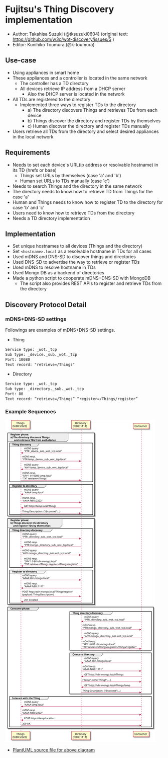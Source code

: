 # Fujitsu's Thing Discovery implementation

- Author: Takahisa Suzuki (@tksuzuki0604) (original text: https://github.com/w3c/wot-discovery/issues/5 )
- Editor: Kunihiko Toumura (@k-toumura)

## Use-case

- Using appliances in smart home
- These appliances and a controller is located in the same network
  - The controller has a TD directory
  - All devices retrieve IP address from a DHCP server
    - Also the DHCP server is located in the network
- All TDs are registered to the directory
  - Implemented three ways to register TDs to the directory
    - a) The directory discovers Things and retrieves TDs from each device
    - b) Things discover the directory and register TDs by themselves
    - c) Human discover the directory and register TDs manually
- Users retrieve all TDs from the directory and select desired appliances in the local network

## Requirements
- Needs to set each device's URL(ip address or resolvable hostname) in its TD (hrefs or base)
  - Things set URLs by themselves (case 'a' and 'b')
  - Human set URLs to TDs manually (case 'c')
- Needs to search Things and the directory in the same network
- The directory needs to know how to retrieve TD from Things for the case 'a'
- Human and Things needs to know how to register TD to the directory for case 'b' and 'c'
- Users need to know how to retrieve TDs from the directory
- Needs a TD directory implementation

## Implementation
- Set unique hostnames to all devices (Things and the directory)
- Set `<hostname>.local` as a resolvable hostname in TDs for all cases
- Used mDNS and DNS-SD to discover things and directories
- Used DNS-SD to advertise the way to retrieve or register TDs
- Used mDNS to resolve hostname in TDs
- Used Mongo DB as a backend of directories
- Made a python script to cooperate mDNS+DNS-SD with MongoDB
  - The script also provides REST APIs to register and retrieve TDs from the directory

## Discovery Protocol Detail

### mDNS+DNS-SD settings
Followings are examples of mDNS+DNS-SD settings.
- Thing
```
Service type: _wot._tcp
Sub type: _device._sub._wot._tcp
Port: 10080
Text record: "retrieve=/Things"
```

- Directory
```
Service type: _wot._tcp
Sub type: _directory._sub._wot._tcp
Port: 80
Text record: “retrieve=/Things“ “register=/Things/register”
```

### Example Sequences
![Example Sequences](tksuzuki-discovery.svg)

- [PlantUML source file for above diagram](tksuzuki-discovery.puml)
